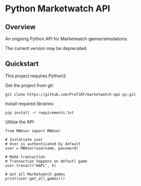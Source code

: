 # Python Marketwatch API

## Overview
An ongoing Python API for Marketwatch games/simulations. 

The current version may be deprecated.

## Quickstart
This project requires Python3.

Get the project from git:

```git clone https://github.com/ProfJAT/marketwatch-api-py.git```

Install required libraries:

```pip install -r requirements.txt```

Utilize the API

```
from MWUser import MWUser

# Instatiate user
# User is authenticated by default
user = MWUser(username, password)

# Make transaction
# Transaction happens on defautl game
user.trasact("AAPL", 5)

# Get all Marketwatch games
print(user.get_all_games())
```
